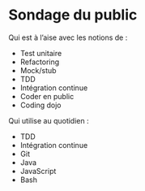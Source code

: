 # Sondage du public

Qui est à l’aise avec les notions de :

* Test unitaire
* Refactoring
* Mock/stub
* TDD
* Intégration continue
* Coder en public
* Coding dojo

Qui utilise au quotidien :

* TDD
* Intégration continue
* Git
* Java
* JavaScript
* Bash
